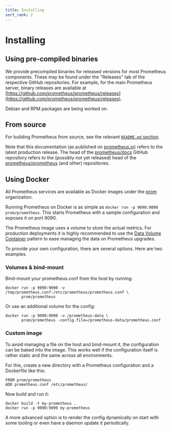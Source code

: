 ```yaml
---
title: Installing
sort_rank: 2
---
```


# Installing

## Using pre-compiled binaries

We provide precompiled binaries for released versions for most Prometheus
components. These may be found under the "Releases" tab of the respective
GitHub repositories. For example, for the main Prometheus server, binary
releases are available at
[https://github.com/prometheus/prometheus/releases](https://github.com/prometheus/prometheus/releases).

Debian and RPM packages are being worked on.

## From source

For building Prometheus from source, see the relevant [`README.md`
section](https://github.com/prometheus/prometheus/blob/master/README.md#use-make).

Note that this documentation (as published on
[prometheus.io](http://prometheus.io)) refers to the latest production
release. The head of the
[prometheus/docs](https://github.com/prometheus/docs) GitHub
repository refers to the (possibly not yet released) head of the
[prometheus/prometheus](https://github.com/prometheus/prometheus) (and
other) repositories.

## Using Docker

All Prometheus services are available as Docker images under the
[prom](https://registry.hub.docker.com/repos/prom/) organization.

Running Prometheus on Docker is as simple as
 `docker run -p 9090:9090 prom/prometheus`. This starts Prometheus with
a sample configuration and exposes it on port 9090.

The Prometheus image uses a volume to store the actual metrics. For
production deployments it is highly recommended to use the
[Data Volume Container](https://docs.docker.com/userguide/dockervolumes/#creating-and-mounting-a-data-volume-container)
pattern to ease managing the data on Prometheus upgrades.

To provide your own configuration, there are several options. Here are
two examples.

### Volumes & bind-mount

Bind-mount your prometheus.conf from the host by running:

```
docker run -p 9090:9090 -v /tmp/prometheus.conf:/etc/prometheus/prometheus.conf \
       prom/prometheus
```

Or use an additional volume for the config:

```
docker run -p 9090:9090 -v /prometheus-data \
       prom/prometheus -config.file=/prometheus-data/prometheus.conf
```

### Custom image

To avoid managing a file on the host and bind-mount it, the
configuration can be baked into the image. This works well if the
configuration itself is rather static and the same across all
environments.

For this, create a new directory with a Prometheus configuration and a
Dockerfile like this:

```
FROM prom/prometheus
ADD prometheus.conf /etc/prometheus/
```

Now build and run it:

```
docker build -t my-prometheus .
docker run -p 9090:9090 my-prometheus
```

A more advanced option is to render the config dynamically on start
with some tooling or even have a daemon update it periodically.
